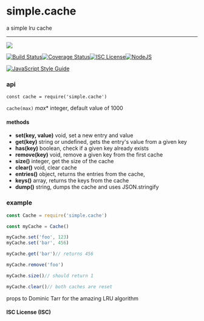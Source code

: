 # simple.cache

a simple lru cache

----
<a href="https://nodei.co/npm/simple.cache/"><img src="https://nodei.co/npm/simple.cache.png?downloads=true"></a>

[![Build Status](https://img.shields.io/badge/build-passing-brightgreen.svg?style=flat-square)](https://travis-ci.org/joaquimserafim/simple.cache)[![Coverage Status](https://coveralls.io/repos/github/joaquimserafim/simple.cache/badge.svg)](https://coveralls.io/github/joaquimserafim/simple.cache)[![ISC License](https://img.shields.io/badge/license-ISC-blue.svg?style=flat-square)](https://github.com/joaquimserafim/simple.cache/blob/master/LICENSE)[![NodeJS](https://img.shields.io/badge/node-6.x.x-brightgreen.svg?style=flat-square)](https://github.com/joaquimserafim/simple.cache/blob/master/package.json#L39)

[![JavaScript Style Guide](https://cdn.rawgit.com/feross/standard/master/badge.svg)](https://github.com/feross/standard)


### api
`const cache = require('simple.cache')`

`cache(max)` *max** integer, default value of 1000

#### methods
* **set(key, value)** void, set a new entry and value
* **get(key)** string or undefined, gets the entry's value from a given key
* **has(key)** boolean, check if a given key already exists
* **remove(key)** void, remove a given key from the first cache
* **size()** integer, get the size of the cache
* **clear()** void, clear cache
* **entries()** object, returns the entries from the cache,
* **keys()** array, returns the keys from the cache
* **dump()** string, dumps the cache and uses JSON.stringify


### example


```js
const Cache = require('simple.cache')

const myCache = Cache()

myCache.set('foo', 123)
myCache.set('bar', 456)

myCache.get('bar')// returns 456

myCache.remove('foo')

myCache.size()// should return 1

myCache.clear()// both caches are reset
```


props to Dominic Tarr for the amazing LRU algorithm

#### ISC License (ISC)
